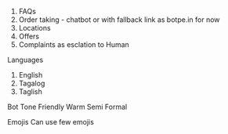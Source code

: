 1. FAQs
2. Order taking - chatbot or with fallback link as botpe.in for now
3. Locations
4. Offers
5. Complaints as esclation to Human

Languages

1. English
2. Tagalog
3. Taglish

Bot Tone
Friendly
Warm
Semi Formal

Emojis
Can use few emojis

